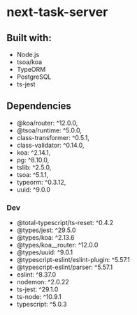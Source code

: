 # next-task-server

## Built with:

-   Node.js
-   tsoa/koa
-   TypeORM
-   PostgreSQL
-   ts-jest

## Dependencies

-   @koa/router: ^12.0.0,
-   @tsoa/runtime: ^5.0.0,
-   class-transformer: ^0.5.1,
-   class-validator: ^0.14.0,
-   koa: ^2.14.1,
-   pg: ^8.10.0,
-   tslib: ^2.5.0,
-   tsoa: ^5.1.1,
-   typeorm: ^0.3.12,
-   uuid: ^9.0.0

### Dev

-   @total-typescript/ts-reset: ^0.4.2
-   @types/jest: ^29.5.0
-   @types/koa: ^2.13.6
-   @types/koa\_\_router: ^12.0.0
-   @types/uuid: ^9.0.1
-   @typescript-eslint/eslint-plugin: ^5.57.1
-   @typescript-eslint/parser: ^5.57.1
-   eslint: ^8.37.0
-   nodemon: ^2.0.22
-   ts-jest: ^29.1.0
-   ts-node: ^10.9.1
-   typescript: ^5.0.3
